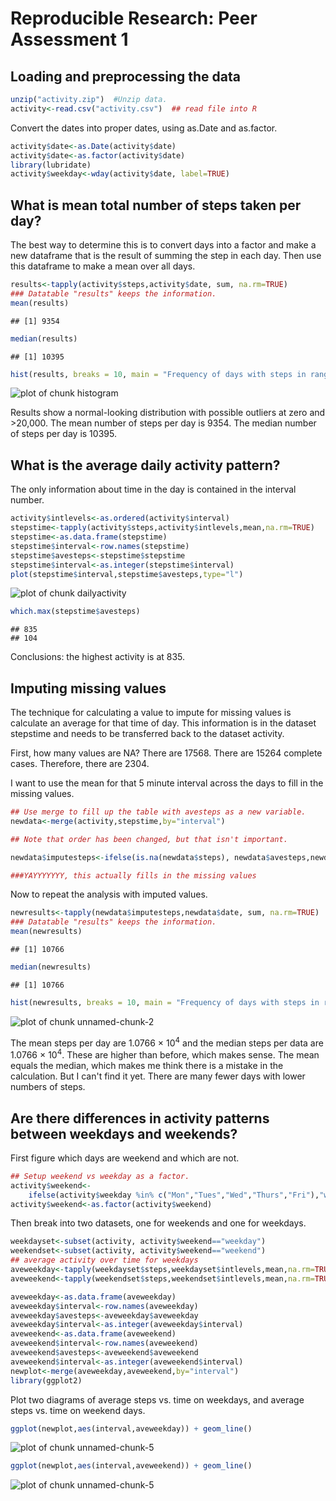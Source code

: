 # Reproducible Research: Peer Assessment 1


## Loading and preprocessing the data


```r
unzip("activity.zip")  #Unzip data.
activity<-read.csv("activity.csv")  ## read file into R
```

Convert the dates into proper dates, using as.Date and as.factor.


```r
activity$date<-as.Date(activity$date)
activity$date<-as.factor(activity$date)
library(lubridate)
activity$weekday<-wday(activity$date, label=TRUE)
```
## What is mean total number of steps taken per day?

The best way to determine this is to convert days into a factor and make a new dataframe that is the result of summing the step in each day. Then use this dataframe to make a mean over all days.


```r
results<-tapply(activity$steps,activity$date, sum, na.rm=TRUE)
### Datatable "results" keeps the information.
mean(results)
```

```
## [1] 9354
```

```r
median(results)
```

```
## [1] 10395
```

```r
hist(results, breaks = 10, main = "Frequency of days with steps in range")
```

![plot of chunk histogram](./PA1_template_files/figure-html/histogram.png) 

Results show a normal-looking distribution with possible outliers at zero and >20,000. The mean number of steps per day is 9354. The median number of steps per day is 10395.

## What is the average daily activity pattern?

The only information about time in the day is contained in the interval number. 


```r
activity$intlevels<-as.ordered(activity$interval)
stepstime<-tapply(activity$steps,activity$intlevels,mean,na.rm=TRUE)
stepstime<-as.data.frame(stepstime)
stepstime$interval<-row.names(stepstime)
stepstime$avesteps<-stepstime$stepstime
stepstime$interval<-as.integer(stepstime$interval)
plot(stepstime$interval,stepstime$avesteps,type="l")
```

![plot of chunk dailyactivity](./PA1_template_files/figure-html/dailyactivity.png) 

```r
which.max(stepstime$avesteps)
```

```
## 835 
## 104
```
Conclusions: the highest activity is at 835.


## Imputing missing values

The technique for calculating a value to impute for missing values is calculate an average for that time of day. This information is in the dataset stepstime and needs to be transferred back to the dataset activity. 

First, how many values are NA?
There are 17568. There are 15264 complete cases. Therefore, there are 2304.  

I want to use the mean for that 5 minute interval across the days to fill in the missing values.


```r
## Use merge to fill up the table with avesteps as a new variable.
newdata<-merge(activity,stepstime,by="interval")

## Note that order has been changed, but that isn't important.

newdata$imputesteps<-ifelse(is.na(newdata$steps), newdata$avesteps,newdata$steps)

###YAYYYYYYY, this actually fills in the missing values
```


Now to repeat the analysis with imputed values.


```r
newresults<-tapply(newdata$imputesteps,newdata$date, sum, na.rm=TRUE)
### Datatable "results" keeps the information.
mean(newresults)
```

```
## [1] 10766
```

```r
median(newresults)
```

```
## [1] 10766
```

```r
hist(newresults, breaks = 10, main = "Frequency of days with steps in range using imputed data")
```

![plot of chunk unnamed-chunk-2](./PA1_template_files/figure-html/unnamed-chunk-2.png) 


The mean steps per day are 1.0766 &times; 10<sup>4</sup> and the median steps per data are 1.0766 &times; 10<sup>4</sup>.  These are higher than before, which makes sense. The mean equals the median, which makes me think there is a mistake in the calculation. But I can't find it yet. There are many fewer days with lower numbers of steps. 

## Are there differences in activity patterns between weekdays and weekends?

First figure which days are weekend and which are not. 


```r
## Setup weekend vs weekday as a factor.
activity$weekend<-
    ifelse(activity$weekday %in% c("Mon","Tues","Wed","Thurs","Fri"),"weekday","weekend")
activity$weekend<-as.factor(activity$weekend)
```

Then break into two datasets, one for weekends and one for weekdays.


```r
weekdayset<-subset(activity, activity$weekend=="weekday")
weekendset<-subset(activity, activity$weekend=="weekend")
## average activity over time for weekdays
aveweekday<-tapply(weekdayset$steps,weekdayset$intlevels,mean,na.rm=TRUE)
aveweekend<-tapply(weekendset$steps,weekendset$intlevels,mean,na.rm=TRUE)

aveweekday<-as.data.frame(aveweekday)
aveweekday$interval<-row.names(aveweekday)
aveweekday$avesteps<-aveweekday$aveweekday
aveweekday$interval<-as.integer(aveweekday$interval)
aveweekend<-as.data.frame(aveweekend)
aveweekend$interval<-row.names(aveweekend)
aveweekend$avesteps<-aveweekend$aveweekend
aveweekend$interval<-as.integer(aveweekend$interval)
newplot<-merge(aveweekday,aveweekend,by="interval")
library(ggplot2)
```

Plot two diagrams of average steps vs. time on weekdays, and average steps vs. time on weekend days.


```r
ggplot(newplot,aes(interval,aveweekday)) + geom_line()
```

![plot of chunk unnamed-chunk-5](./PA1_template_files/figure-html/unnamed-chunk-51.png) 

```r
ggplot(newplot,aes(interval,aveweekend)) + geom_line()
```

![plot of chunk unnamed-chunk-5](./PA1_template_files/figure-html/unnamed-chunk-52.png) 

